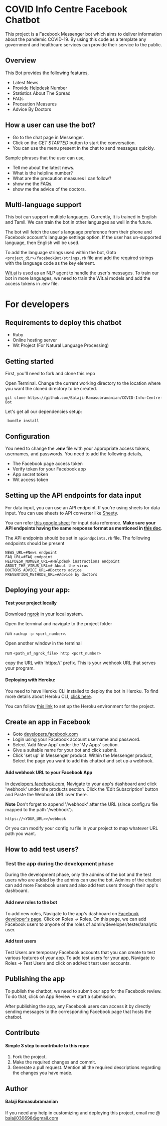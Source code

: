 # COVID Info Centre Facebook Chatbot

This project is a Facebook Messenger bot which aims to deliver information about the pandemic COVID-19. By using this code as a template any government and healthcare services can provide their service to the public.

## Overview
This Bot provides the following features,
- Latest News
- Provide Helpdesk Number
- Statistics About The Spread
- FAQs
- Precaution Measures
- Advice By Doctors

## How a user can use the bot?
- Go to the chat page in Messenger.
- Click on the *GET STARTED* button to start the conversation.
- You can use the menu present in the chat to send messages quickly.

Sample phrases that the user can use,
- Tell me about the latest news.
- What is the helpline number?
- What are the precaution measures I can follow?
- show me the FAQs.
- show me the advice of the doctors.

## Multi-language support
This bot can support multiple languages. Currently, It is trained in English and Tamil. We can train the bot in other languages as well in the future.

The bot will fetch the user's language preference from their phone and Facebook account's language settings option. If the user has un-supported language, then English will be used.


To add the language strings used within the bot, Goto     `<project_dir>/facebookBot/strings.rb` file and add the required strings with the language code as the key element.

[Wit.ai](https://wit.ai) is used as an NLP agent to handle the user's messages. To train our bot in more languages, we need to train the Wit.ai models and add the access tokens in .env file.

# For developers

## Requirements to deploy this chatbot
- Ruby
- Online hosting server
- Wit Project (For Natural Language Processing)

## Getting started
First, you'll need to fork and clone this repo

Open Terminal. Change the current working directory to the location where you want the cloned directory to be created.

```
git clone https://github.com/Balaji-Ramasubramanian/COVID-Info-Centre-Bot
```
Let's get all our dependencies setup:
```
 bundle install 
```

## Configuration
You need to change the **.env** file with your appropriate access tokens, usernames, and passwords. You need to add the following details,
- The Facebook page access token
- Verify token for your Facebook app
- App secret token
- Wit access token

## Setting up the API endpoints for data input
For data input, you can use an API endpoint. If you're using sheets for data input. You can use sheets to API converter like [Sheety](https://sheety.co).

You can refer [this google sheet](https://docs.google.com/spreadsheets/d/1jMe52ja-41TYFqgeTGw1A8WYcqeiJICt6t84HuJp-fI/edit) for input data reference. **Make sure your API endpoints having the same response format as mentioned in [this doc](https://docs.google.com/document/d/1mJFl1jROujpqoO82UPYWyzPlF5bTtlVVVFyPwWQXUVQ/edit?usp=sharing)**.

The API endpoints should be set in `apiendpoints.rb` file.
The following endpoints should be present

    NEWS_URL=#News endpoint
    FAQ_URL=#FAQ endpoint
    HELPDESK_NUMBER_URL=#Helpdesk instructions endpoint
    ABOUT_THE_VIRUS_URL=# About the virus
    DOCTORS_ADVICE_URL=#Doctors advice
    PREVENTION_METHODS_URL=#Advice by doctors

## Deploying your app:

#### Test your project locally
Download [ngrok](https://ngrok.com) in your local system.

Open the terminal and navigate to the project folder

run `rackup -p <port_number>`.

Open another window in the terminal 

run `<path_of_ngrok_file> http <port_number>`

copy the URL with 'https://' prefix. This is your webhook URL that serves your program.


#### Deploying with Heroku:
You need to have Heroku CLI installed to deploy the bot in Heroku. To find more details about Heroku CLI, [click here](https://devcenter.heroku.com/articles/heroku-cli).

You can follow [this link](https://devcenter.heroku.com/articles/git) to set up the Heroku environment for the project.


## Create an app in Facebook
- Goto [developers.facebook.com](https://developers.facebook.com.)
- Login using your Facebook account username and password.
- Select 'Add New App' under the 'My Apps' section.
- Give a suitable name for your bot and click submit.
- Click 'set up' in Messenger product. Within the Messenger product, Select the page you want to add this chatbot and set up a webhook.

#### Add webhook URL to your Facebook App
In [developers.facebook.com](https://developers.facebook.com.), Navigate to your app's dashboard and click 'webhook' under the products section.
Click the 'Edit Subscription' button and Paste the Webhook URL over there. 

**Note** Don't forget to append '/webhook' after the URL (since config.ru file mapped to the path '/webhook').
```
https://<YOUR_URL>>/webhook
```
Or you can modify your config.ru file in your project to map whatever URL path you want.

## How to add test users?
### Test the app during the development phase
During the development phase, only the admins of the bot and the test users who are added by the admins can use the bot.
Admins of the chatbot can add more Facebook users and also add test users through their app's dashboard.

#### Add new roles to the bot
To add new roles, Navigate to the app's dashboard on [Facebook developer's page](https://developers.facebook.com/apps/).
Click on Roles -> Roles.
On this page, we can add Facebook users to anyone of the roles of admin/developer/tester/analytic user.

#### Add test users
Test Users are temporary Facebook accounts that you can create to test various features of your app.
To add test users for your app, Navigate to Roles -> Test Users and click on add/edit test user accounts.

## Publishing the app
To publish the chatbot, we need to submit our app for the Facebook review.
To do that, click on App Review -> start a submission.

After publishing the app, any Facebook users can access it by directly sending messages to the corresponding Facebook page that hosts the chatbot.

## Contribute
#### Simple 3 step to contribute to this repo:
1. Fork the project.
2. Make the required changes and commit.
3. Generate a pull request. Mention all the required descriptions regarding the changes you have made.

## Author 
#### Balaji Ramasubramanian
If you need any help in customizing and deploying this project, email me @ balaji030698@gmail.com

